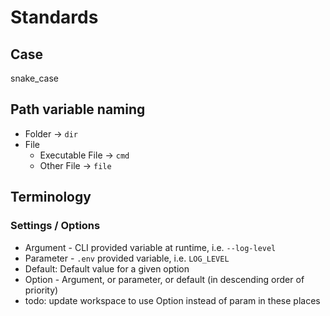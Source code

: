 # Standards

## Case
snake_case

## Path variable naming
* Folder -> `dir`
* File
  * Executable File -> `cmd`
  * Other File -> `file`

## Terminology
### Settings / Options
* Argument - CLI provided variable at runtime, i.e. `--log-level`
* Parameter - `.env` provided variable, i.e. `LOG_LEVEL`
* Default: Default value for a given option
* Option - Argument, or parameter, or default (in descending order of priority)
* todo: update workspace to use Option instead of param in these places
